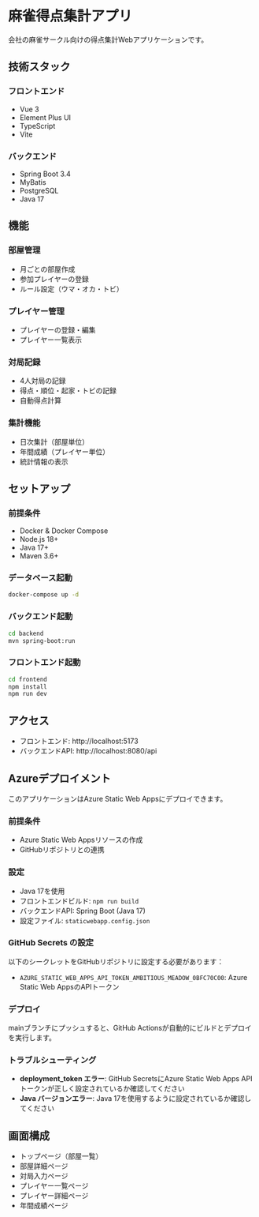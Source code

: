 # 麻雀得点集計アプリ

会社の麻雀サークル向けの得点集計Webアプリケーションです。

## 技術スタック

### フロントエンド
- Vue 3
- Element Plus UI
- TypeScript
- Vite

### バックエンド
- Spring Boot 3.4
- MyBatis
- PostgreSQL
- Java 17

## 機能

### 部屋管理
- 月ごとの部屋作成
- 参加プレイヤーの登録
- ルール設定（ウマ・オカ・トビ）

### プレイヤー管理
- プレイヤーの登録・編集
- プレイヤー一覧表示

### 対局記録
- 4人対局の記録
- 得点・順位・起家・トビの記録
- 自動得点計算

### 集計機能
- 日次集計（部屋単位）
- 年間成績（プレイヤー単位）
- 統計情報の表示

## セットアップ

### 前提条件
- Docker & Docker Compose
- Node.js 18+
- Java 17+
- Maven 3.6+

### データベース起動
```bash
docker-compose up -d
```

### バックエンド起動
```bash
cd backend
mvn spring-boot:run
```

### フロントエンド起動
```bash
cd frontend
npm install
npm run dev
```

## アクセス
- フロントエンド: http://localhost:5173
- バックエンドAPI: http://localhost:8080/api

## Azureデプロイメント

このアプリケーションはAzure Static Web Appsにデプロイできます。

### 前提条件
- Azure Static Web Appsリソースの作成
- GitHubリポジトリとの連携

### 設定
- Java 17を使用
- フロントエンドビルド: `npm run build`
- バックエンドAPI: Spring Boot (Java 17)
- 設定ファイル: `staticwebapp.config.json`

### GitHub Secrets の設定
以下のシークレットをGitHubリポジトリに設定する必要があります：
- `AZURE_STATIC_WEB_APPS_API_TOKEN_AMBITIOUS_MEADOW_0BFC70C00`: Azure Static Web AppsのAPIトークン

### デプロイ
mainブランチにプッシュすると、GitHub Actionsが自動的にビルドとデプロイを実行します。

### トラブルシューティング
- **deployment_token エラー**: GitHub SecretsにAzure Static Web Apps APIトークンが正しく設定されているか確認してください
- **Java バージョンエラー**: Java 17を使用するように設定されているか確認してください

## 画面構成
- トップページ（部屋一覧）
- 部屋詳細ページ
- 対局入力ページ
- プレイヤー一覧ページ
- プレイヤー詳細ページ
- 年間成績ページ
